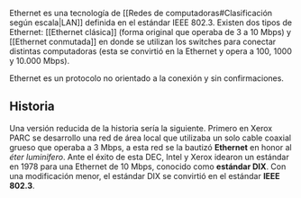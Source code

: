Ethernet es una tecnología de [[Redes de computadoras#Clasificación según escala|LAN]] definida en el estándar IEEE 802.3. Existen dos tipos de Ethernet: [[Ethernet clásica]] (forma original que operaba de 3 a 10 Mbps) y [[Ethernet conmutada]] en donde se utilizan los switches para conectar distintas computadoras (esta se convirtió en la Ethernet y opera a 100, 1000 y 10.000 Mbps).

Ethernet es un protocolo no orientado a la conexión y sin confirmaciones.

## Historia
Una versión reducida de la historia sería la siguiente. Primero en Xerox PARC se desarrollo una red de área local que utilizaba un solo cable coaxial grueso que operaba a 3 Mbps, a esta red se la bautizó **Ethernet** en honor al *éter luminifero*. Ante el éxito de esta DEC, Intel y Xerox idearon un estándar en 1978 para una Ethernet de 10 Mbps, conocido como **estándar DIX**. Con una modificación menor, el estándar DIX se convirtió en el estándar **IEEE 802.3**.